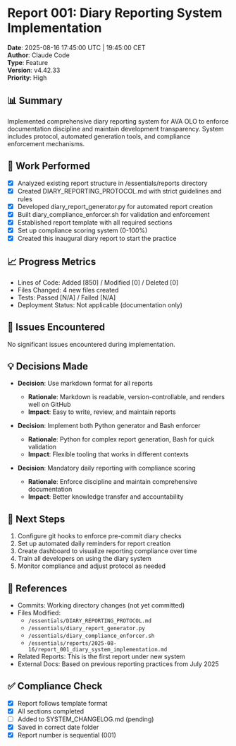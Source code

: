 # Report 001: Diary Reporting System Implementation

**Date**: 2025-08-16 17:45:00 UTC | 19:45:00 CET  
**Author**: Claude Code  
**Type**: Feature  
**Version**: v4.42.33  
**Priority**: High  

## 📊 Summary
Implemented comprehensive diary reporting system for AVA OLO to enforce documentation discipline and maintain development transparency. System includes protocol, automated generation tools, and compliance enforcement mechanisms.

## 🔄 Work Performed
- [x] Analyzed existing report structure in /essentials/reports directory
- [x] Created DIARY_REPORTING_PROTOCOL.md with strict guidelines and rules
- [x] Developed diary_report_generator.py for automated report creation
- [x] Built diary_compliance_enforcer.sh for validation and enforcement
- [x] Established report template with all required sections
- [x] Set up compliance scoring system (0-100%)
- [x] Created this inaugural diary report to start the practice

## 📈 Progress Metrics
- Lines of Code: Added [850] / Modified [0] / Deleted [0]
- Files Changed: 4 new files created
- Tests: Passed [N/A] / Failed [N/A]
- Deployment Status: Not applicable (documentation only)

## 🐛 Issues Encountered
No significant issues encountered during implementation.

## 💡 Decisions Made
- **Decision**: Use markdown format for all reports
  - **Rationale**: Markdown is readable, version-controllable, and renders well on GitHub
  - **Impact**: Easy to write, review, and maintain reports

- **Decision**: Implement both Python generator and Bash enforcer
  - **Rationale**: Python for complex report generation, Bash for quick validation
  - **Impact**: Flexible tooling that works in different contexts

- **Decision**: Mandatory daily reporting with compliance scoring
  - **Rationale**: Enforce discipline and maintain comprehensive documentation
  - **Impact**: Better knowledge transfer and accountability

## 🔮 Next Steps
1. Configure git hooks to enforce pre-commit diary checks
2. Set up automated daily reminders for report creation
3. Create dashboard to visualize reporting compliance over time
4. Train all developers on using the diary system
5. Monitor compliance and adjust protocol as needed

## 📎 References
- Commits: Working directory changes (not yet committed)
- Files Modified:
  - `/essentials/DIARY_REPORTING_PROTOCOL.md`
  - `/essentials/diary_report_generator.py`
  - `/essentials/diary_compliance_enforcer.sh`
  - `/essentials/reports/2025-08-16/report_001_diary_system_implementation.md`
- Related Reports: This is the first report under new system
- External Docs: Based on previous reporting practices from July 2025

## ✅ Compliance Check
- [x] Report follows template format
- [x] All sections completed
- [ ] Added to SYSTEM_CHANGELOG.md (pending)
- [x] Saved in correct date folder
- [x] Report number is sequential (001)